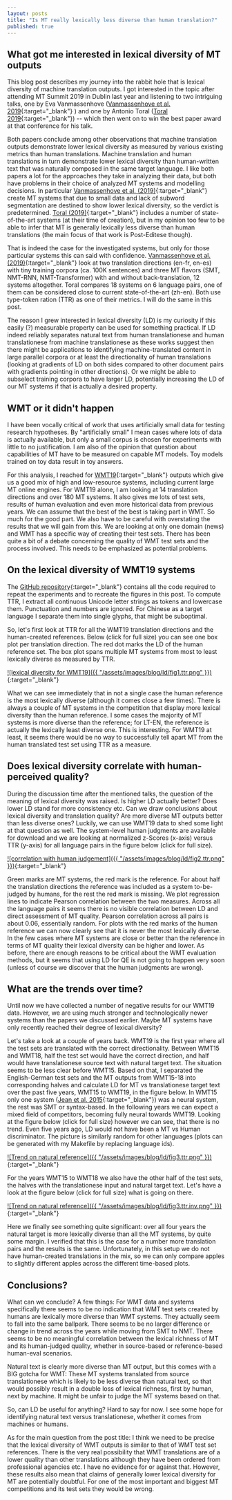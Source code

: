 ```yaml
---
layout: posts
title: "Is MT really lexically less diverse than human translation?"
published: true
---
```


## What got me interested in lexical diversity of MT outputs

This blog post describes my journey into the rabbit hole that is lexical diversity of machine translation outputs. I got interested in the topic after attending MT Summit 2019 in Dublin last year and listening to two intriguing talks, one by Eva Vanmassenhove ([Vanmassenhove et al. 2019](https://www.aclweb.org/anthology/W19-6622/){:target="_blank"} ) and one by Antonio Toral ([Toral 2019](https://www.aclweb.org/anthology/W19-6627/){:target="_blank"})  -- which then went on to win the best paper award at that conference for his talk. 

Both papers conclude among other observations that machine translation outputs demonstrate lower lexical diversity as measured by various existing metrics than human translations. Machine translation and human translations in turn demonstrate lower lexical diversity than human-written text that was naturally composed in the same target language. I like both papers a lot for the approaches they take in analyzing their data, but both have problems in their choice of analyzed MT systems and modelling decisions. In particular [Vanmassenhove et al. (2019)](https://www.aclweb.org/anthology/W19-6622/){:target="_blank"} create MT systems that due to small data and lack of subword segmentation are destined to show lower lexical diversity, so the verdict is predetermined. [Toral (2019)](https://www.aclweb.org/anthology/W19-6627/){:target="_blank"}  includes a number of state-of-the-art systems (at their time of creation), but in my opinion too few to be able to infer that MT is generally lexically less diverse than human translations (the main focus of that work is Post-Editese though). 

That is indeed the case for the investigated systems, but only for those particular systems this can said with confidence. [Vanmassenhove et al. (2019)](https://www.aclweb.org/anthology/W19-6622/){:target="_blank"}  look at two translation directions (en-fr, en-es) with tiny training corpora (ca. 100K sentences) and three MT flavors (SMT, NMT-RNN, NMT-Transformer) with and without back-translation, 12 systems altogether. Toral compares 18 systems on 6 language pairs, one of them can be considered close to current state-of-the-art (zh-en). Both use type-token ration (TTR) as one of their metrics. I will do the same in this post. 

The reason I grew interested in lexical diversity (LD) is my curiosity if this easily (?) measurable property can be used for something practical. If LD indeed reliably separates natural text from human translationese and human translationese from machine translationese as these works suggest then there might be applications to identifying machine-translated content in large parallel corpora or at least the directionality of human translations (looking at gradients of LD on both sides compared to other document pairs with gradients pointing in other directions). Or we might be able to subselect training corpora to have larger LD, potentially increasing the LD of our MT systems if that is actually a desired property. 

## WMT or it didn't happen

I have been vocally critical of work that uses artificially small data for testing research hypotheses. By "artificially small" I mean cases where lots of data is actually available, but only a small corpus is chosen for experiments with little to no justification. I am also of the opinion that question about capabilities of MT have to be measured on capable MT models. Toy models trained on toy data result in toy answers. 

For this analysis, I reached for [WMT19](https://www.aclweb.org/anthology/W19-5301/){:target="_blank"} outputs  which give us a good mix of high and low-resource systems, including current large MT online engines. For WMT19 alone, I am looking at 14 translation directions and over 180 MT systems. It also gives me lots of test sets, results of human evaluation and even more historical data from previous years. We can assume that the best of the best is taking part in WMT. So much for the good part. We also have to be careful with overstating the results that we will gain from this. We are looking at only one domain (news) and WMT has a specific way of creating their test sets. There has been quite a bit of a debate concerning the quality of WMT test sets and the process involved. This needs to be emphasized as potential problems.

## On the lexical diversity of WMT19 systems

The [GitHub repository](https://github.com/emjotde/diversity){:target="_blank"} contains all the code required to repeat the experiments and to recreate the figures in this post. To compute TTR, I extract all continuous Unicode letter strings as tokens and lowercase them. Punctuation and numbers are ignored. For Chinese as a target language I separate them into single glyphs, that might be suboptimal.

So, let's first look at TTR for all the WMT19 translation directions and the human-created references. Below (click for full size) you can see one box plot per translation direction. The red dot marks the LD of the human reference set. The box plot spans multiple MT systems from most to least lexically diverse as measured by TTR. 

[![lexical diversity for WMT19]({{ "/assets/images/blog/ld/fig1.ttr.png" }})](/assets/images/blog/ld/fig1.ttr.png){:target="_blank"}

What we can see immediately that in not a single case the human reference is the most lexically diverse (although it comes close a few times). There is always a couple of MT systems in the competition that display more lexical diversity than the human reference. I some cases the majority of MT systems is more diverse than the reference; for LT-EN, the reference is actually the lexically least diverse one. This is interesting. For WMT19 at least, it seems there would be no way to successfully tell apart MT from the human translated test set using TTR as a measure. 

## Does lexical diversity correlate with human-perceived quality?

During the discussion time after the mentioned talks, the question of the meaning of lexical diversity was raised. Is higher LD actually better? Does lower LD stand for more consistency etc. Can we draw conclusions about lexical diversity and translation quality? Are more diverse MT outputs better than less diverse ones? Luckily, we can use WMT19 data to shed some light at that question as well. The system-level human judgments are available for download and we are looking at normalized z-Scores (x-axis) versus TTR (y-axis) for all language pairs in the figure below (click for full size). 

[![correlation with human judgement]({{ "/assets/images/blog/ld/fig2.ttr.png" }})](/assets/images/blog/ld/fig2.ttr.png){:target="_blank"}

Green marks are MT systems, the red mark is the reference. For about half the translation directions the reference was included as a system to-be-judged by humans, for the rest the red mark is missing. We plot regression lines to indicate Pearson correlation between the two measures. Across all the language pairs it seems there is no visible correlation between LD and direct assessment of MT quality. Pearson correlation across all pairs is about 0.06, essentially random. For plots with the red marks of the human reference we can now clearly see that it is never the most lexically diverse. In the few cases where MT systems are close or better than the reference in terms of MT quality their lexical diversity can be higher and lower. As before, there are enough reasons to be critical about the WMT evaluation methods, but it seems that using LD for QE is not going to happen very soon (unless of course we discover that the human judgments are wrong).

## What are the trends over time?

Until now we have collected a number of negative results for our WMT19 data. However, we are using much stronger and technologically newer systems than the papers we discussed earlier. Maybe MT systems have only recently reached their degree of lexical diversity? 

Let's take a look at a couple of years back. WMT19 is the first year where all the test sets are translated with the correct directionality. Between WMT15 and WMT18, half the test set would have the correct direction, and half would have translationese source text with natural target text. The situation seems to be less clear before WMT15. Based on that, I separated the English-German test sets and the MT outputs from WMT15-18 into corresponding halves and calculate LD for MT vs translationese target text over the past five years, WMT15 to WMT19, in the figure below. In WMT15 only one system ([Jean et al. 2015](https://www.aclweb.org/anthology/W15-3014/){:target="_blank"}) was a neural system, the rest was SMT or syntax-based. In the following years we can expect a mixed field of competitors, becoming fully neural towards WMT19. Looking at the figure below (click for full size) however we can see, that there is no trend. Even five years ago, LD would not have been a MT vs Human discriminator. The picture is similarly random for other languages (plots can be generated with my Makefile by replacing language ids).

[![Trend on natural reference]({{ "/assets/images/blog/ld/fig3.ttr.png" }})](/assets/images/blog/ld/fig3.ttr.png){:target="_blank"}

For the years WMT15 to WMT18 we also have the other half of the test sets, the halves with the translationese input and natural target text. Let's have a look at the figure below (click for full size) what is going on there. 

[![Trend on natural reference]({{ "/assets/images/blog/ld/fig3.ttr.inv.png" }})](/assets/images/blog/ld/fig3.ttr.inv.png){:target="_blank"}

Here we finally see something quite significant: over all four years the natural target is more lexically diverse than all the MT systems, by quite some margin. I verified that this is the case for a number more translation pairs and the results is the same. Unfortunately, in this setup we do not have human-created translations in the mix, so we can only compare apples to slightly different apples across the different time-based plots. 


## Conclusions?

What can we conclude? A few things: For WMT data and systems specifically there seems to be no indication that WMT test sets created by humans are lexically more diverse than WMT systems. They actually seem to fall into the same ballpark. There seems to be no larger difference or change in trend across the years while moving from SMT to NMT. There seems to be no meaningful correlation between the lexical richness of MT and its human-judged quality, whether in source-based or reference-based human-eval scenarios. 

Natural text is clearly more diverse than MT output, but this comes with a BIG gotcha for WMT: These MT systems translated from source translationese which is likely to be less diverse than natural text, so that would possibly result in a double loss of lexical richness, first by human, next by machine. It might be unfair to judge the MT systems based on that. 

So, can LD be useful for anything? Hard to say for now. I see some hope for identifying natural text versus translationese, whether it comes from machines or humans. 

As for the main question from the post title: I think we need to be precise that the lexical diversity of WMT outputs is similar to that of WMT test set references. There is the very real possibility that WMT translations are of a lower quality than other translations although they have been ordered from professional agencies etc. I have no evidence for or against that. However, these results also mean that claims of generally lower lexical diversity for MT are potentially doubtful. For one of the most important and biggest MT competitions and its test sets they would be wrong. 
